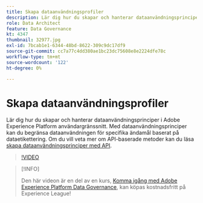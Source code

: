 ```yaml
---
title: Skapa dataanvändningsprofiler
description: Lär dig hur du skapar och hanterar dataanvändningsprinciper i Adobe Experience Platform användargränssnitt. Med dataanvändningsprinciper kan du begränsa dataanvändningen för specifika ändamål baserat på dataetikettering.
role: Data Architect
feature: Data Governance
kt: 4347
thumbnail: 32977.jpg
exl-id: 7bcab1e1-6344-48bd-8622-309c9dc17df9
source-git-commit: cc7a77c4dd380ae1bc23dc75608e8e2224dfe78c
workflow-type: tm+mt
source-wordcount: '122'
ht-degree: 0%

---
```


# Skapa dataanvändningsprofiler

Lär dig hur du skapar och hanterar dataanvändningsprinciper i Adobe Experience Platform användargränssnitt. Med dataanvändningsprinciper kan du begränsa dataanvändningen för specifika ändamål baserat på dataetikettering. Om du vill veta mer om API-baserade metoder kan du läsa [skapa dataanvändningsprinciper med API](https://experienceleague.adobe.com/docs/experience-platform/data-governance/policies/create.html).

>[!VIDEO](https://video.tv.adobe.com/v/32977?quality=12&learn=on)

>[!INFO]
>
> Den här videon är en del av en kurs, [Komma igång med Adobe Experience Platform Data Governance](https://experienceleague.adobe.com/?recommended=ExperiencePlatform-D-1-2021.1.dgov.gs), kan köpas kostnadsfritt på Experience League!